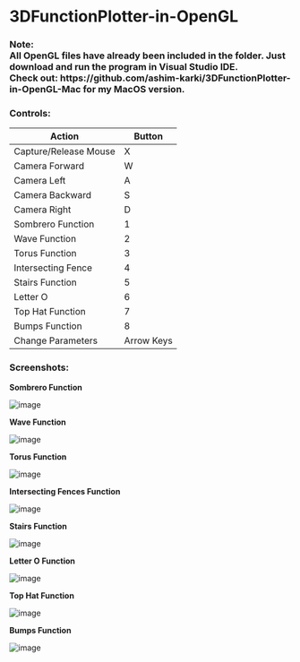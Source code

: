 # 3DFunctionPlotter-in-OpenGL

<h3><b>Note:<br>All OpenGL files have already been included in the folder. Just download and run the program in Visual Studio IDE. 
  <br>Check out: https://github.com/ashim-karki/3DFunctionPlotter-in-OpenGL-Mac for my MacOS version.</b></h3>

<h3>Controls:</h3>

| Action                       | Button       | 
| ---------------------------- | ------------  
| Capture/Release Mouse 	     | X       
| Camera Forward	             | W       
| Camera Left	                 | A 
| Camera Backward	             | S 
| Camera Right	               | D       	       	
| Sombrero Function	           | 1       	
| Wave Function	               | 2       
| Torus Function	             | 3       
| Intersecting Fence 	         | 4       
| Stairs Function   	         | 5       
| Letter O	                   | 6       
| Top Hat Function	           | 7       
| Bumps Function	             | 8       
| Change Parameters    	       | Arrow Keys

<h3>Screenshots:</h3>
<p><b>Sombrero Function</b></p>

![image](https://github.com/ashim-karki/3DFunctionPlotter-in-OpenGL/assets/86644466/de573019-75e5-42f9-9a26-b5af0be33353)

<p><b>Wave Function</b></p>

![image](https://github.com/ashim-karki/3DFunctionPlotter-in-OpenGL/assets/86644466/33740d95-06a6-400d-99d5-453645d0fcaa)

<p><b>Torus Function</b></p>

![image](https://github.com/ashim-karki/3DFunctionPlotter-in-OpenGL/assets/86644466/4ccbf7ec-3a51-4022-91d8-4755a987d967)

<p><b>Intersecting Fences Function</b></p>

![image](https://github.com/ashim-karki/3DFunctionPlotter-in-OpenGL/assets/86644466/1f2d2b75-6e89-4524-86fc-88aeb4df39c6)

<p><b>Stairs Function</b></p>

![image](https://github.com/ashim-karki/3DFunctionPlotter-in-OpenGL/assets/86644466/270e7bd2-9b14-4f92-a88e-e0a99583caf6)

<p><b>Letter O Function</b></p>

![image](https://github.com/ashim-karki/3DFunctionPlotter-in-OpenGL/assets/86644466/00304ed7-b8c6-45b0-8f96-135046488df9)

<p><b>Top Hat Function</b></p>

![image](https://github.com/ashim-karki/3DFunctionPlotter-in-OpenGL/assets/86644466/c9a52472-37d5-4511-ace6-8d6bd17d7ba7)

<p><b>Bumps Function</b></p>

![image](https://github.com/ashim-karki/3DFunctionPlotter-in-OpenGL/assets/86644466/b8b40d7b-1fe9-413c-9aa4-1b8862121700)




